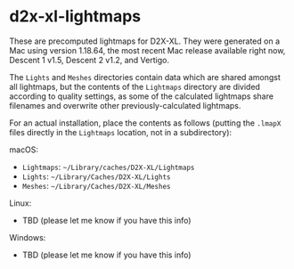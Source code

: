# d2x-xl-lightmaps
These are precomputed lightmaps for D2X-XL.  They were generated on a Mac using version 1.18.64, the most recent Mac release available right now, Descent 1 v1.5, Descent 2 v1.2, and Vertigo.

The `Lights` and `Meshes` directories contain data which are shared amongst all lightmaps, but the contents of the `Lightmaps` directory are divided according to quality settings, as some of the calculated lightmaps share filenames and overwrite other previously-calculated lightmaps.

For an actual installation, place the contents as follows (putting the `.lmapX` files directly in the `Lightmaps` location, not in a subdirectory):

macOS:
- `Lightmaps`: `~/Library/caches/D2X-XL/Lightmaps`
- `Lights`: `~/Library/Caches/D2X-XL/Lights`
- `Meshes`: `~/Library/Caches/D2X-XL/Meshes`

Linux:
- TBD (please let me know if you have this info)

Windows:
- TBD (please let me know if you have this info)